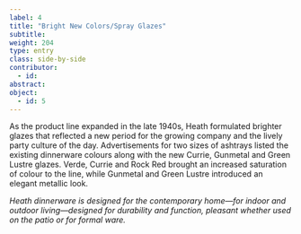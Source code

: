 ```yaml
---
label: 4
title: "Bright New Colors/Spray Glazes"
subtitle:
weight: 204
type: entry
class: side-by-side
contributor:
  - id:
abstract:
object:
  - id: 5
---
```

As the product line expanded in the late 1940s, Heath formulated brighter glazes that reflected a new period for the growing company and the lively party culture of the day. Advertisements for two sizes of ashtrays listed the existing dinnerware colours along with the new Currie, Gunmetal and Green Lustre glazes. Verde, Currie and Rock Red brought an increased saturation of colour to the line, while Gunmetal and Green Lustre introduced an elegant metallic look.

*Heath dinnerware is designed for the contemporary home—for indoor and outdoor living—designed for durability and function, pleasant whether used on the patio or for formal ware.*
